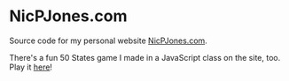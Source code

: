 # NicPJones.com

Source code for my personal website [NicPJones.com](https://nicpjones.com).

There's a fun 50 States game I made in a JavaScript class on the site, too. Play it [here](https://nicpjones.com/game.html)!
